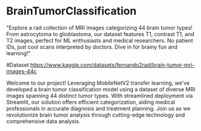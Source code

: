 # BrainTumorClassification
"Explore a rad collection of MRI images categorizing 44 brain tumor types! From astrocytoma to glioblastoma, our dataset features T1, contrast T1, and T2 images, perfect for ML enthusiasts and medical researchers. No patient IDs, just cool scans interpreted by doctors. Dive in for brainy fun and learning!"

#Dataset
https://www.kaggle.com/datasets/fernando2rad/brain-tumor-mri-images-44c

Welcome to our project! Leveraging MobileNetV2 transfer learning, we've developed a brain tumor classification model using a dataset of diverse MRI images spanning 44 distinct tumor types. With streamlined deployment via Streamlit, our solution offers efficient categorization, aiding medical professionals in accurate diagnosis and treatment planning. Join us as we revolutionize brain tumor analysis through cutting-edge technology and comprehensive data analysis.

